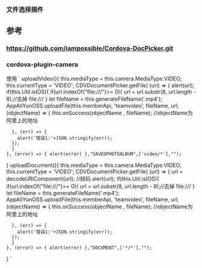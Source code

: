 ### 文件选择插件

## 参考
### https://github.com/iampossible/Cordova-DocPicker.git
### cordova-plugin-camera

使用
`
uploadVideo(){
    this.mediaType = this.camera.MediaType.VIDEO;
    this.currentType = 'VIDEO';
    CDVDocumentPicker.getFile( (url) => { alert(url);
      if(this.Util.isIOS){
        if(url.indexOf("file:///")>= 0){
           url = url.substr(8, url.length - 8);//去掉 file:///
        }
        let fileName = this.generateFileName('.mp4');
      AppAliYunOSS.uploadFile(this.memberApi, 'teamvideo', fileName, url, (objectName) => {
        this.onSuccess(objectName , fileName); //objectName为阿里上的地址
         
      }, (err) => {
        alert('错误1:'+JSON.stringify(err));        
      });
      }   
    }, (error) => { alert(error) },"SAVEDPHOTOALBUM",['video/*'],"");
  }
  uploadDocument(){
    this.mediaType = this.camera.MediaType.VIDEO;
    this.currentType = 'VIDEO';
    CDVDocumentPicker.getFile( (url) => { 
      url = decodeURIComponent(url); //转码
      alert(url);
      if(this.Util.isIOS){
        if(url.indexOf("file:///")>= 0){
           url = url.substr(8, url.length - 8);//去掉 file:///
        }
        let fileName = this.generateFileName('.mp4');
      AppAliYunOSS.uploadFile(this.memberApi, 'teamvideo', fileName, url, (objectName) => {
        this.onSuccess(objectName , fileName); //objectName为阿里上的地址
         
      }, (err) => {
        alert('错误1:'+JSON.stringify(err));     
      });
      }
    }, (error) => { alert(error) },"DOCUMENT",['*/*'],"");
  }
  `
